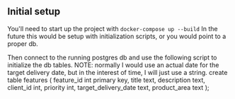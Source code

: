 

## Initial setup
You'll need to start up the project with `docker-compose up --build`
In the future this would be setup with initialization scripts, or you would point to a proper db.

Then connect to the running postgres db and use the following script to initialize the db tables.
NOTE: normally I would use an actual date for the target delivery date, but in the interest of time, I will just use a string.
create table features (
    feature_id int primary key,
    title text,
    description text,
    client_id int,
    priority int,
    target_delivery_date text,
    product_area text
);